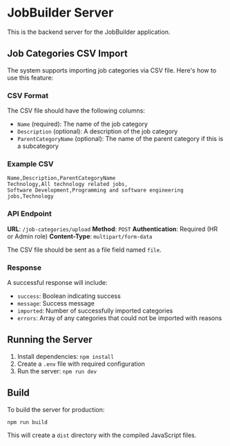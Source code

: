 # JobBuilder Server

This is the backend server for the JobBuilder application.

## Job Categories CSV Import

The system supports importing job categories via CSV file. Here's how to use this feature:

### CSV Format

The CSV file should have the following columns:

- `Name` (required): The name of the job category
- `Description` (optional): A description of the job category
- `ParentCategoryName` (optional): The name of the parent category if this is a subcategory

### Example CSV

```csv
Name,Description,ParentCategoryName
Technology,All technology related jobs,
Software Development,Programming and software engineering jobs,Technology
```

### API Endpoint

**URL**: `/job-categories/upload`
**Method**: `POST`
**Authentication**: Required (HR or Admin role)
**Content-Type**: `multipart/form-data`

The CSV file should be sent as a file field named `file`.

### Response

A successful response will include:

- `success`: Boolean indicating success
- `message`: Success message
- `imported`: Number of successfully imported categories
- `errors`: Array of any categories that could not be imported with reasons

## Running the Server

1. Install dependencies: `npm install`
2. Create a `.env` file with required configuration
3. Run the server: `npm run dev`

## Build

To build the server for production:

```bash
npm run build
```

This will create a `dist` directory with the compiled JavaScript files.
